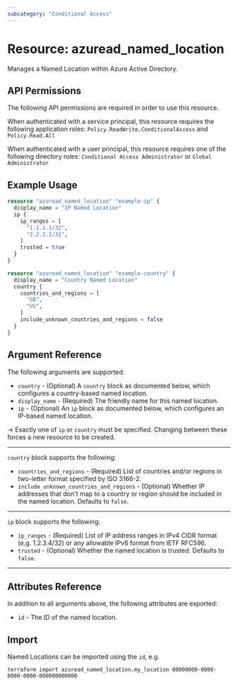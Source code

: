 ```yaml
---
subcategory: "Conditional Access"
---
```


# Resource: azuread_named_location

Manages a Named Location within Azure Active Directory.

## API Permissions

The following API permissions are required in order to use this resource.

When authenticated with a service principal, this resource requires the following application roles: `Policy.ReadWrite.ConditionalAccess` and `Policy.Read.All`

When authenticated with a user principal, this resource requires one of the following directory roles: `Conditional Access Administrator` or `Global Administrator`

## Example Usage

```terraform
resource "azuread_named_location" "example-ip" {
  display_name = "IP Named Location"
  ip {
    ip_ranges = [
      "1.1.1.1/32",
      "2.2.2.2/32",
    ]
    trusted = true
  }
}

resource "azuread_named_location" "example-country" {
  display_name = "Country Named Location"
  country {
    countries_and_regions = [
      "GB",
      "US",
    ]
    include_unknown_countries_and_regions = false
  }
}
```

## Argument Reference

The following arguments are supported:

* `country` - (Optional) A `country` block as documented below, which configures a country-based named location.
* `display_name` - (Required) The friendly name for this named location.
* `ip` - (Optional) An `ip` block as documented below, which configures an IP-based named location.

-> Exactly one of `ip` or `country` must be specified. Changing between these forces a new resource to be created.

---

`country` block supports the following:

* `countries_and_regions` - (Required) List of countries and/or regions in two-letter format specified by ISO 3166-2. 
* `include_unknown_countries_and_regions` - (Optional) Whether IP addresses that don't map to a country or region should be included in the named location. Defaults to `false`.

---

`ip` block supports the following:

* `ip_ranges` - (Required) List of IP address ranges in IPv4 CIDR format (e.g. 1.2.3.4/32) or any allowable IPv6 format from IETF RFC596.
* `trusted` - (Optional) Whether the named location is trusted. Defaults to `false`.

---


## Attributes Reference

In addition to all arguments above, the following attributes are exported:

* `id` - The ID of the named location.

## Import

Named Locations can be imported using the `id`, e.g.

```shell
terraform import azuread_named_location.my_location 00000000-0000-0000-0000-000000000000
```
